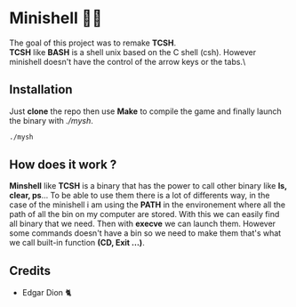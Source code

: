 # Minishell 👨‍💻

The goal of this project was to remake __TCSH__.\
 __TCSH__ like __BASH__ is a shell unix based on the C shell (csh).
However minishell doesn't have the control of the arrow keys or the tabs.\

## Installation

Just __clone__ the repo then use __Make__ to compile the game and finally launch the binary with _./mysh_.

```bash
./mysh
```

## How does it work ?

__Minshell__ like __TCSH__ is a binary that has the power to call other binary like __ls, clear, ps__...
To be able to use them there is a lot of differents way, in the case of the minishell i am using the __PATH__
in the environement where all the path of all the bin on my computer are stored. With this we can easily find all binary that we need. Then with __execve__ we can launch them. However some commands doesn't have a bin so we need to make them that's what we call built-in function __(CD, Exit ...)__.

## Credits
* Edgar Dion 🐈
